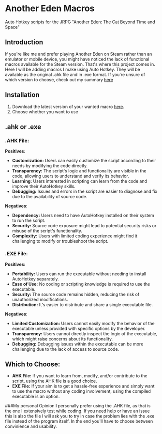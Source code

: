# Another Eden Macros
Auto Hotkey scripts for the JRPG "Another Eden: The Cat Beyond Time and Space"

## Introduction

If you're like me and prefer playing Another Eden on Steam rather than an emulator or mobile device, you might have noticed the lack of functional macros available for the Steam version. 
That's where this project comes in. Here I will be adding macros I make using Auto Hotkey. They will be available as the original .ahk file and in .exe format. If you're unsure of which version to choose, check out my summary [here](.ahk-or-.exe)

## Installation
1. Download the latest version of your wanted macro [here](github.com/NoxNecro/Another-Eden-AutoHotkey/releases/latest).
2. Choose whether you want to use

## .ahk or .exe

### .AHK File:

**Positives:**
- **Customization:** Users can easily customize the script according to their needs by modifying the code directly.
- **Transparency:** The script's logic and functionality are visible in the code, allowing users to understand and verify its behavior.
- **Learning:** Users interested in scripting can learn from the code and improve their AutoHotkey skills.
- **Debugging:** Issues and errors in the script are easier to diagnose and fix due to the availability of source code.

**Negatives:**
- **Dependency:** Users need to have AutoHotkey installed on their system to run the script.
- **Security:** Source code exposure might lead to potential security risks or misuse of the script's functionality.
- **Complexity:** Users with limited coding experience might find it challenging to modify or troubleshoot the script.

### .EXE File:

**Positives:**
- **Portability:** Users can run the executable without needing to install AutoHotkey separately.
- **Ease of Use:** No coding or scripting knowledge is required to use the executable.
- **Security:** The source code remains hidden, reducing the risk of unauthorized modifications.
- **Distribution:** It's easier to distribute and share a single executable file.

**Negatives:**
- **Limited Customization:** Users cannot easily modify the behavior of the executable unless provided with specific options by the developer.
- **Transparency:** Users cannot directly inspect the logic of the executable, which might raise concerns about its functionality.
- **Debugging:** Debugging issues within the executable can be more challenging due to the lack of access to source code.

## Which to Choose:
- **AHK File:** If you want to learn from, modify, and/or contribute to the script, using the AHK file is a good choice.
- **EXE File:** If your aim is to get a hassle-free experience and simply want to use the macro without any coding involvement, using the compiled executable is an option.

###My personal Opinion
I personally prefer using the .AHK file, as that is the one I extensively test while coding. If you need help or have an issue this is also the file I will ask you to try in case the problem lies with the .exe file instead of the program itself. In the end you'll have to choose between convinience and usability. 

